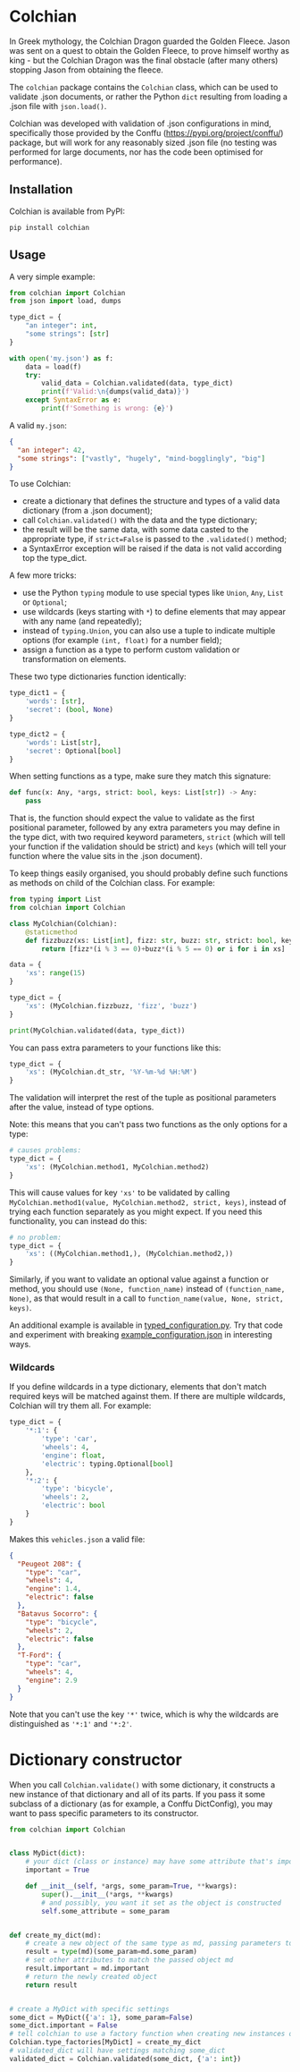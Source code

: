 # Colchian

In Greek mythology, the Colchian Dragon guarded the Golden Fleece. Jason was sent on a quest to obtain the Golden Fleece, to prove himself worthy as king - but the Colchian Dragon was the final obstacle (after many others) stopping Jason from obtaining the fleece.

The `colchian` package contains the `Colchian` class, which can be used to validate .json documents, or rather the Python `dict` resulting from loading a .json file with `json.load()`.

Colchian was developed with validation of .json configurations in mind, specifically those provided by the Conffu (https://pypi.org/project/conffu/) package, but will work for any reasonably sized .json file (no testing was performed for large documents, nor has the code been optimised for performance).

## Installation

Colchian is available from PyPI:
```commandline
pip install colchian
```

## Usage

A very simple example:
```python
from colchian import Colchian
from json import load, dumps

type_dict = {
    "an integer": int,
    "some strings": [str]
}

with open('my.json') as f:
    data = load(f)
    try:
        valid_data = Colchian.validated(data, type_dict)
        print(f'Valid:\n{dumps(valid_data)}')
    except SyntaxError as e:
        print(f'Something is wrong: {e}')
```
A valid `my.json`:
```json
{
  "an integer": 42,
  "some strings": ["vastly", "hugely", "mind-bogglingly", "big"]
}
```

To use Colchian:
- create a dictionary that defines the structure and types of a valid data dictionary (from a .json document);
- call `Colchian.validated()` with the data and the type dictionary;
- the result will be the same data, with some data casted to the appropriate type, if `strict=False` is passed to the `.validated()` method;
- a SyntaxError exception will be raised if the data is not valid according top the type_dict.

A few more tricks:
- use the Python `typing` module to use special types like `Union`, `Any`, `List` or `Optional`;
- use wildcards (keys starting with `*`) to define elements that may appear with any name (and repeatedly);
- instead of `typing.Union`, you can also use a tuple to indicate multiple options (for example `(int, float)` for a number field);
- assign a function as a type to perform custom validation or transformation on elements.

These two type dictionaries function identically:
```python
type_dict1 = {
    'words': [str],
    'secret': (bool, None)
}

type_dict2 = {
    'words': List[str],
    'secret': Optional[bool]
}
```

When setting functions as a type, make sure they match this signature:
```python
def func(x: Any, *args, strict: bool, keys: List[str]) -> Any:
    pass
```
That is, the function should expect the value to validate as the first positional parameter, followed by any extra parameters you may define in the type dict, with two required keyword parameters, `strict` (which will tell your function if the validation should be strict) and `keys` (which will tell your function where the value sits in the .json document).

To keep things easily organised, you should probably define such functions as methods on child of the Colchian class. For example:
```python
from typing import List
from colchian import Colchian

class MyColchian(Colchian):
    @staticmethod
    def fizzbuzz(xs: List[int], fizz: str, buzz: str, strict: bool, keys: List[str]):
        return [fizz*(i % 3 == 0)+buzz*(i % 5 == 0) or i for i in xs]

data = {
    'xs': range(15)
}

type_dict = {
    'xs': (MyColchian.fizzbuzz, 'fizz', 'buzz')
}

print(MyColchian.validated(data, type_dict))
```

You can pass extra parameters to your functions like this:
```python
type_dict = {
    'xs': (MyColchian.dt_str, '%Y-%m-%d %H:%M')
}
```
The validation will interpret the rest of the tuple as positional parameters after the value, instead of type options.

Note: this means that you can't pass two functions as the only options for a type:
```python
# causes problems:
type_dict = {
    'xs': (MyColchian.method1, MyColchian.method2)
}
```
This will cause values for key `'xs'` to be validated by calling `MyColchian.method1(value, MyColchian.method2, strict, keys)`, instead of trying each function separately as you might expect. If you need this functionality, you can instead do this:
```python
# no problem:
type_dict = {
    'xs': ((MyColchian.method1,), (MyColchian.method2,))
}
```
Similarly, if you want to validate an optional value against a function or method, you should use `(None, function_name)` instead of `(function_name, None)`, as that would result in a call to `function_name(value, None, strict, keys)`.

An additional example is available in [typed_configuration.py](example/typed_configuration.py). Try that code and experiment with breaking [example_configuration.json](example/example_configuration.json) in interesting ways.

### Wildcards

If you define wildcards in a type dictionary, elements that don't match required keys will be matched against them. If there are multiple wildcards, Colchian will try them all. For example:
```python
type_dict = {
    '*:1': {
        'type': 'car',
        'wheels': 4,
        'engine': float,
        'electric': typing.Optional[bool]
    },
    '*:2': {
        'type': 'bicycle',
        'wheels': 2,
        'electric': bool
    }
}
```
Makes this `vehicles.json` a valid file:
```json
{
  "Peugeot 208": {
    "type": "car",
    "wheels": 4,
    "engine": 1.4,
    "electric": false
  },
  "Batavus Socorro": {
    "type": "bicycle",
    "wheels": 2,
    "electric": false
  },
  "T-Ford": {
    "type": "car",
    "wheels": 4,
    "engine": 2.9
  }
}
```
Note that you can't use the key `'*'` twice, which is why the wildcards are distinguished as `'*:1'` and `'*:2'`.

# Dictionary constructor

When you call `Colchian.validate()` with some dictionary, it constructs a new instance of that dictionary and all of its parts. If you pass it some subclass of a dictionary (as for example, a Conffu DictConfig), you may want to pass specific parameters to its constructor.

```python
from colchian import Colchian


class MyDict(dict):
    # your dict (class or instance) may have some attribute that's important to you
    important = True

    def __init__(self, *args, some_param=True, **kwargs):
        super().__init__(*args, **kwargs)
        # and possibly, you want it set as the object is constructed
        self.some_attribute = some_param


def create_my_dict(md):
    # create a new object of the same type as md, passing parameters to its constructor matching those of md
    result = type(md)(some_param=md.some_param)
    # set other attributes to match the passed object md 
    result.important = md.important
    # return the newly created object
    return result


# create a MyDict with specific settings
some_dict = MyDict({'a': 1}, some_param=False)
some_dict.important = False
# tell colchian to use a factory function when creating new instances of MyDict, instead of just the constructor
Colchian.type_factories[MyDict] = create_my_dict
# validated_dict will have settings matching some_dict
validated_dict = Colchian.validated(some_dict, {'a': int})
```
